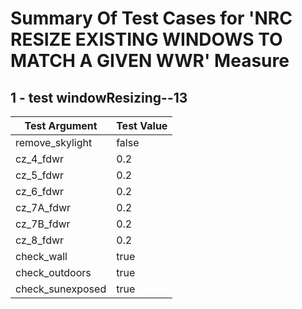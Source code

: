 # Summary Of Test Cases for 'NRC RESIZE EXISTING WINDOWS TO MATCH A GIVEN WWR' Measure
 
## 1 - test windowResizing--13
| Test Argument | Test Value |
| ------------- | ---------- |
| remove_skylight |false |
| cz_4_fdwr |0.2 |
| cz_5_fdwr |0.2 |
| cz_6_fdwr |0.2 |
| cz_7A_fdwr |0.2 |
| cz_7B_fdwr |0.2 |
| cz_8_fdwr |0.2 |
| check_wall |true |
| check_outdoors |true |
| check_sunexposed |true |
 
